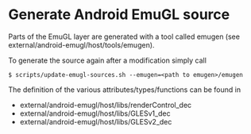 # Generate Android EmuGL source

Parts of the EmuGL layer are generated with a tool called emugen (see
external/android-emugl/host/tools/emugen).

To generate the source again after a modification simply call

```
$ scripts/update-emugl-sources.sh --emugen=<path to emugen>/emugen
```

The definition of the various attributes/types/functions can be found in

 * external/android-emugl/host/libs/renderControl_dec
 * external/android-emugl/host/libs/GLESv1_dec
 * external/android-emugl/host/libs/GLESv2_dec

